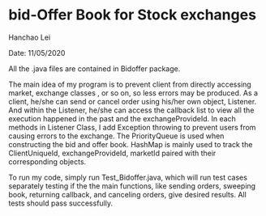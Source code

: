 # bid-Offer Book for Stock exchanges

Hanchao Lei

Date: 11/05/2020

All the .java files are contained in Bidoffer package.

The main idea of my program is to prevent client from directly accessing market, exchange classes , or so on, so less errors may be produced. As a client, he/she can send or cancel order using his/her own object, Listener. And within the Listener, he/she can access the callback list to view all the execution happened in the past and the exchangeProvideId. In each methods in Listener Class, I add Exception throwing to prevent users from causing errors to the exchange. The PriorityQueue is used when constructing the bid and offer book. HashMap is mainly used to track the ClientUniqueId, exchangeProvideId, marketId paired with their corresponding objects.


To run my code, simply run Test_Bidoffer.java, which will run test cases separately testing if the the main functions, like sending orders, sweeping book, returning callback, and canceling orders, give desired results. All tests should pass successfully.
